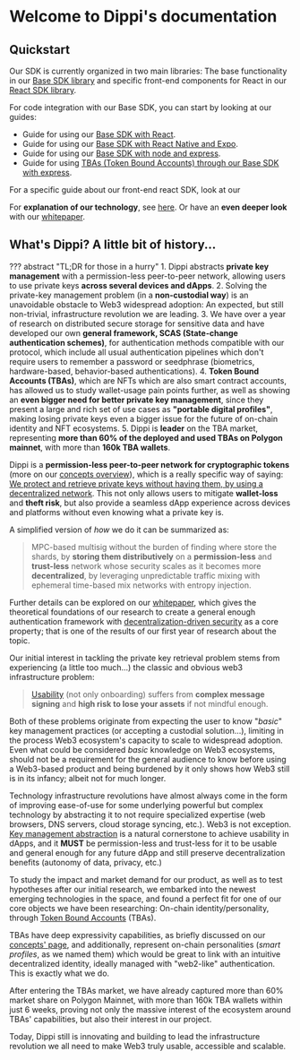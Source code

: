 # Welcome to Dippi's documentation

## Quickstart

Our SDK is currently organized in two main libraries: The base functionality in our [Base SDK library](https://npm.io/package/@dippixyz/base) and specific front-end components for React in our [React SDK library](https://npm.io/package/@dippixyz/react-sdk).

For code integration with our Base SDK, you can start by looking at our guides:

- Guide for using our [Base SDK with React](guides/Base_SDK/sdk_react.md).
- Guide for using our [Base SDK with React Native and Expo](guides/Base_SDK/sdk_reactNative_expo.md).
- Guide for using our [Base SDK with node and express](guides/Base_SDK/sdk_node_express.md).
- Guide for using [TBAs (Token Bound Accounts) through our Base SDK with express](guides/Base_SDK/sdk_tba_express.md).

For a specific guide about our front-end react SDK, look at our

For **explanation of our technology**, see [here](technology). Or have an **even deeper look** with our [whitepaper](https://docsend.com/view/dbk48wukd3ivd3ad).

## What's Dippi? A little bit of history...

??? abstract "TL;DR for those in a hurry" 1. Dippi abstracts **private key management** with a permission-less peer-to-peer network, allowing users to use private keys **across several devices and dApps**. 2. Solving the private-key management problem (in a **non-custodial way**) is an unavoidable obstacle to Web3 widespread adoption: An expected, but still non-trivial, infrastructure revolution we are leading. 3. We have over a year of research on distributed secure storage for sensitive data and have developed our own **general framework, SCAS (State-change authentication schemes)**, for authentication methods compatible with our protocol, which include all usual authentication pipelines which don't require users to remember a password or seedphrase (biometrics, hardware-based, behavior-based authentications). 4. **Token Bound Accounts (TBAs)**, which are NFTs which are also smart contract accounts, has allowed us to study wallet-usage pain points further, as well as showing an **even bigger need for better private key management**, since they present a large and rich set of use cases as **"portable digital profiles"**, making losing private keys even a bigger issue for the future of on-chain identity and NFT ecosystems. 5. Dippi is **leader** on the TBA market, representing **more than 60% of the deployed and used TBAs on Polygon mainnet**, with more than **160k TBA wallets**.

Dippi is a **permission-less peer-to-peer network for cryptographic tokens** (more on our [concepts overview](technology/overview.md)), which is a really specific way of saying: <u>We protect and retrieve private keys without having them, by using a decentralized network</u>. This not only allows users to mitigate **wallet-loss** and **theft risk**, but also provide a seamless dApp experience across devices and platforms without even knowing what a private key is.

A simplified version of _how_ we do it can be summarized as:

> MPC-based multisig without the burden of finding where store the shards, by **storing them distributively** on a **permission-less** and **trust-less** network whose security scales as it becomes more **decentralized**, by leveraging unpredictable traffic mixing with ephemeral time-based mix networks with entropy injection.

Further details can be explored on our [whitepaper](https://docsend.com/view/dbk48wukd3ivd3ad), which gives the theoretical foundations of our research to create a general enough authentication framework with [decentralization-driven security](technology/overview.md#decentralization-driven-security) as a core property; that is one of the results of our first year of research about the topic.

Our initial interest in tackling the private key retrieval problem stems from experiencing (a little too much...) the classic and obvious web3 infrastructure problem:

> [Usability](technology/overview.md#usability) (not only onboarding) suffers from **complex message signing** and **high risk to lose your assets** if not mindful enough.

Both of these problems originate from expecting the user to know "_basic_" key management practices (or accepting a custodial solution...), limiting in the process Web3 ecosystem's capacity to scale to widespread adoption. Even what could be considered _basic_ knowledge on Web3 ecosystems, should not be a requirement for the general audience to know before using a Web3-based product and being burdened by it only shows how Web3 still is in its infancy; albeit not for much longer.

Technology infrastructure revolutions have almost always come in the form of improving ease-of-use for some underlying powerful but complex technology by abstracting it to not require specialized expertise (web browsers, DNS servers, cloud storage syncing, etc.). Web3 is not exception. [Key management abstraction](technology/overview.md#key-management-abstraction) is a natural cornerstone to achieve usability in dApps, and it **MUST** be permission-less and trust-less for it to be usable and general enough for any future dApp and still preserve decentralization benefits (autonomy of data, privacy, etc.)

To study the impact and market demand for our product, as well as to test hypotheses after our initial research, we embarked into the newest emerging technologies in the space, and found a perfect fit for one of our core objects we have been researching: On-chain identity/personality, through [Token Bound Accounts](technology/overview.md#token-bound-accounts) (TBAs).

TBAs have deep expressivity capabilities, as briefly discussed on our [concepts' page](technology/overview.md#token-bound-accounts), and additionally, represent on-chain personalities (_smart profiles_, as we named them) which would be great to link with an intuitive decentralized identity, ideally managed with "web2-like" authentication. This is exactly what we do.

After entering the TBAs market, we have already captured more than 60% market share on Polygon Mainnet, with more than 160k TBA wallets within just 6 weeks, proving not only the massive interest of the ecosystem around TBAs' capabilities, but also their interest in our project.

Today, Dippi still is innovating and building to lead the infrastructure revolution we all need to make Web3 truly usable, accessible and scalable.

<!-- ## Why integrate with Dippi?

??? abstract "TL;DR for those in a hurry"
    placeholder

placeholder -->
